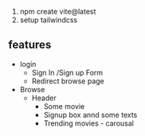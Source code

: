 1. npm create vite@latest
2. setup tailwindcss
 

 ## features
 - login
   - Sign In /Sign up Form
   - Redirect browse page
 - Browse 
   * Header
      - Some movie
      - Signup box annd some texts
      - Trending movies - carousal
